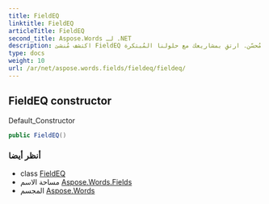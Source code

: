 ```yaml
---
title: FieldEQ
linktitle: FieldEQ
articleTitle: FieldEQ
second_title: Aspose.Words لـ .NET
description: اكتشف مُنشئ FieldEQ الافتراضي القوي لتكامل سلس وأداء مُحسّن. ارتقِ بمشاريعك مع حلولنا المُبتكرة!
type: docs
weight: 10
url: /ar/net/aspose.words.fields/fieldeq/fieldeq/
---
```

## FieldEQ constructor

Default_Constructor

```csharp
public FieldEQ()
```

### أنظر أيضا

* class [FieldEQ](../)
* مساحة الاسم [Aspose.Words.Fields](../../../aspose.words.fields/)
* المجسم [Aspose.Words](../../../)
